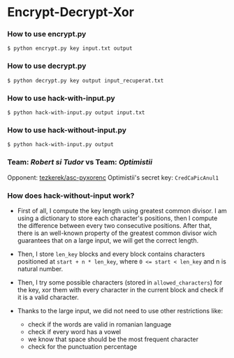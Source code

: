 # Encrypt-Decrypt-Xor
### How to use encrypt.py
```
$ python encrypt.py key input.txt output
```
### How to use decrypt.py
```
$ python decrypt.py key output input_recuperat.txt
```
### How to use hack-with-input.py
```
$ python hack-with-input.py output input.txt
```
### How to use hack-without-input.py
```
$ python hack-with-input.py output
```

### Team: *Robert si Tudor* vs Team: *Optimistii*
Opponent: [tezkerek/asc-pyxorenc](https://github.com/tezkerek/asc-pyxorenc)
Optimistii's secret key: `CredCaPicAnul1`

### How does hack-without-input work?
- First of all, I compute the key length using greatest common divisor. I am using a dictionary to store each character's positions, then I compute the difference between every two consecutive positions. After that, there is an well-known property of the greatest common divisor wich guarantees that on a large input, we will get the correct length.

- Then, I store `len_key` blocks and every block contains characters positioned at `start + n * len_key`, where `0 <= start < len_key` and n is natural number.

- Then, I try some possible characters (stored in `allowed_characters`) for the key, xor them with every character in the current block and check if it is a valid character.

- Thanks to the large input, we did not need to use other restrictions like:
    - check if the words are valid in romanian language
    - check if every word has a vowel
    - we know that space should be the most frequent character
    - check for the punctuation percentage 


